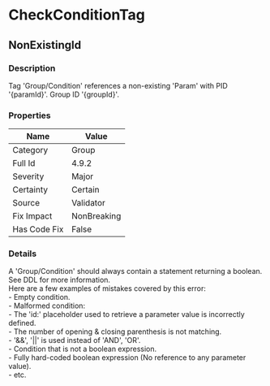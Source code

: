 ﻿---  
uid: Validator_4_9_2  
---

# CheckConditionTag

## NonExistingId

### Description

Tag 'Group\/Condition' references a non\-existing 'Param' with PID '{paramId}'. Group ID '{groupId}'.

### Properties

| Name         | Value       |
| ------------ | ----------- |
| Category     | Group       |
| Full Id      | 4.9.2       |
| Severity     | Major       |
| Certainty    | Certain     |
| Source       | Validator   |
| Fix Impact   | NonBreaking |
| Has Code Fix | False       |

### Details

A 'Group\/Condition' should always contain a statement returning a boolean.  
See DDL for more information.  
Here are a few examples of mistakes covered by this error:  
\- Empty condition.  
\- Malformed condition:  
  \- The 'id:' placeholder used to retrieve a parameter value is incorrectly defined.  
  \- The number of opening & closing parenthesis is not matching.  
  \- '&&', '\|\|' is used instead of 'AND', 'OR'.  
\- Condition that is not a boolean expression.  
\- Fully hard\-coded boolean expression (No reference to any parameter value).  
\- etc.

